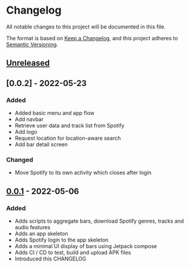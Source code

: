 # Changelog
All notable changes to this project will be documented in this file.

The format is based on [Keep a Changelog](https://keepachangelog.com/en/1.0.0/),
and this project adheres to [Semantic Versioning](https://semver.org/spec/v2.0.0.html).

## [Unreleased]

## [0.0.2] - 2022-05-23

### Added
- Added basic menu and app flow
- Add navbar
- Retrieve user data and track list from Spotify
- Add logo
- Request location for location-aware search
- Add bar detail screen

### Changed

- Move Spotify to its own activity which closes after login

## [0.0.1] - 2022-05-06
### Added
- Adds scripts to aggregate bars, download Spotify genres, tracks and audio features
- Adds an app skeleton
- Adds Spotify login to the app skeleton
- Adds a minimal UI display of bars using Jetpack compose
- Adds CI / CD to test, build and upload APK files
- Introduced this CHANGELOG

[Unreleased]: https://github.com/PatDyn/SoundScape/compare/v0.0.1...HEAD
[0.0.1]: https://github.com/PatDyn/SoundScape/releases/tag/v0.0.1